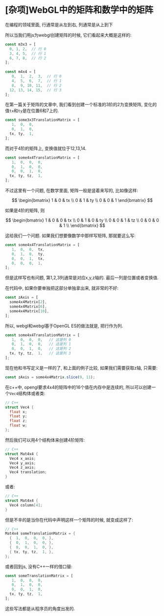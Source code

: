 # [杂项]WebGL中的矩阵和数学中的矩阵

在编程的领域里面, 行通常是从左到右, 列通常是从上到下

所以当我们用js为webgl创建矩阵的时候, 它们看起来大概是这样的:

```js
const m3x3 = [
  0, 1, 2,  // 行 0
  3, 4, 5,  // 行 1
  6, 7, 8,  // 行 2
];
 
const m4x4 = [
   0,  1,  2,  3,  // 行 0
   4,  5,  6,  7,  // 行 1
   8,  9, 10, 11,  // 行 2
  12, 13, 14, 15,  // 行 3
];
```

在第一篇关于矩阵的文章中, 我们看到创建一个标准的3阶的2为变换矩阵, 变化的值`tx`和`ty`是在位置6和7上的.

```js
const some3x3TranslationMatrix = [
   1,  0,  0,
   0,  1,  0,
  tx, ty,  1,
];
```

而对于4阶的矩阵上, 变换值就位于12,13,14.

```js
const some4x4TranslationMatrix = [
   1,  0,  0,  0,
   0,  1,  0,  0,
   0,  0,  1,  0,
  tx, ty, tz,  1,
];
```

不过这里有一个问题, 在数学里面, 矩阵一般是竖着来写的, 比如像这样:

$$
\begin{bmatrix}
    1 & 0 & tx \\
    0 & 1 & ty \\
    0 & 0 & 1
\end{bmatrix}
$$

如果是4阶的矩阵, 则


$$
\begin{bmatrix}
    1 & 0 & 0 & tx \\
    0 & 1 & 0 & ty \\
    0 & 0 & 1 & tz \\
    0 & 0 & 0 & 1 \\
\end{bmatrix}
$$

这给我们一个问题. 如果我们想要像数学中那样写矩阵, 那就要这么写:

```js
const some4x4TranslationMatrix = [
   1,  0,  0,  tx,
   0,  1,  0,  ty,
   0,  0,  1,  tx,
   0,  0,  0,  1,
];
```

但是这样写也有问题, 第1,2,3列通常是对应x,y,z轴的. 最后一列是位置或者变换值.

在代码中, 如果你要单独把这部分单独拿出来, 就非常的不好:

```js
const zAxis = [
  some4x4Matrix[2],
  some4x4Matrix[6],
  some4x4Matrix[10],
];
```

所以, webgl和webgl基于OpenGL ES的做法就是, 把行作为列. 

```js
const some4x4TranslationMatrix = [
   1,  0,  0,  0,   // 这是列 0
   0,  1,  0,  0,   // 这是列 1
   0,  0,  1,  0,   // 这是列 2
  tx, ty, tz,  1,   // 这是列 3
];
```

现在他和书写定义是一样的了, 和上面的例子比较, 如果我们需要获取z轴, 只需要:

```js
const zAxis = some4x4Matrix.slice(9, 11);
```

在c++中, opengl要求4x4的矩阵中的16个值在内存中是连续的, 所以可以创建一个`Vec4`结构体或者类:

```c++
// C++
struct Vec4 {
  float x;
  float y;
  float z;
  float w;
};
```

然后我们可以用4个结构体来创建4阶矩阵:

```c++
// C++
struct Mat4x4 {
  Vec4 x_axis;
  Vec4 y_axis;
  Vec4 z_axis;
  Vec4 translation;
}
```

或者:

```c++
// C++
struct Mat4x4 {
  Vec4 column[4];
}
```

但是不辛的是当你在代码中声明这样一个矩阵的时候, 就变成这样了:

```c++
// C++
Mat4x4 someTranslationMatrix = {
  {  1,  0,  0,  0, },
  {  0,  1,  0,  0, },
  {  0,  0,  1,  0, },
  { tx, ty, tz,  1, },
};
```

或者回到js, 没有C++一样的借口替:

```js
const someTranslationMatrix = [
   1,  0,  0,  0,
   0,  1,  0,  0,
   0,  0,  1,  0,
  tx, ty, tz,  1,
];
```

这些写法都是从程序员的角度出发的. 


